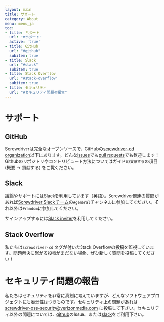 ```yaml
---
layout: main
title: サポート
category: About
menu: menu_ja
toc:
- title: サポート
  url: "#サポート"
  active: 'true'
- title: GitHub
  url: "#github"
  subitem: true
- title: Slack
  url: "#slack"
  subitem: true
- title: Stack Overflow
  url: "#stack-overflow"
  subitem: true
- title: セキュリティ
  url: "#セキュリティ問題の報告"
---
```


# サポート

## GitHub

Screwdriverは完全なオープンソースで、GitHubの[screwdriver-cd organization](https://github.com/screwdriver-cd)以下にあります。どんな[issues](https://github.com/screwdriver-cd/screwdriver/issues)でも[pull requests](https://github.com/screwdriver-cd/screwdriver/pulls)でも歓迎します！
Githubのリポジトリやコントリビュート方法についてはガイドの`貢献する`の項目 (概要 -> 貢献する) をご覧ください。

## Slack

議論やサポートにはSlackを利用しています（英語）。Screwdriver関連の質問があれば[Screwdriver Slack チーム](https://screwdriver-cd.slack.com)の`#general`チャンネルに参加してください。それ以外は`#random`に参加してください。

サインアップするには[Slack inviter](http://slack.screwdriver.cd)を利用してください。

## Stack Overflow

私たちは`screwdriver-cd`
タグが付いたStack Overflowの投稿を監視しています。問題解決に繋がる投稿がまだない場合、ぜひ新しく質問を投稿してください！

# セキュリティ問題の報告

私たちはセキュリティを非常に真剣に考えていますが、どんなソフトウェアプロジェクトにも脆弱性はつきものです。セキュリティ上の問題があれば <screwdriver-oss-security@verizonmedia.com> に投稿して下さい。セキュリティ以外の問題については、[github](#github)のIssue、または[slack](#slack)をご利用下さい。

